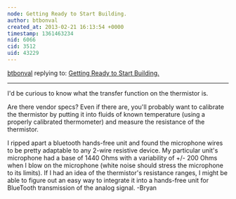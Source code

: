 ```yaml
---
node: Getting Ready to Start Building.
author: btbonval
created_at: 2013-02-21 16:13:54 +0000
timestamp: 1361463234
nid: 6066
cid: 3512
uid: 43229
---
```




[btbonval](../profile/btbonval) replying to: [Getting Ready to Start Building.](../notes/kaya9804/2-20-2013/getting-ready-start-building)

----
I'd be curious to know what the transfer function on the thermistor is.

Are there vendor specs? Even if there are, you'll probably want to calibrate the thermistor by putting it into fluids of known temperature (using a properly calibrated thermometer) and measure the resistance of the thermistor.

I ripped apart a bluetooth hands-free unit and found the microphone wires to be pretty adaptable to any 2-wire resistive device. My particular unit's microphone had a base of 1440 Ohms with a variability of +/- 200 Ohms when I blow on the microphone (white noise should stress the microphone to its limits). If I had an idea of the thermistor's resistance ranges, I might be able to figure out an easy way to integrate it into a hands-free unit for BlueTooth transmission of the analog signal.
-Bryan